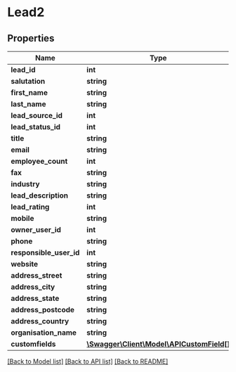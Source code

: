 # Lead2

## Properties
Name | Type | Description | Notes
------------ | ------------- | ------------- | -------------
**lead_id** | **int** |  | 
**salutation** | **string** |  | [optional] 
**first_name** | **string** |  | [optional] 
**last_name** | **string** |  | 
**lead_source_id** | **int** |  | 
**lead_status_id** | **int** |  | 
**title** | **string** |  | [optional] 
**email** | **string** |  | [optional] 
**employee_count** | **int** |  | [optional] 
**fax** | **string** |  | [optional] 
**industry** | **string** |  | [optional] 
**lead_description** | **string** |  | [optional] 
**lead_rating** | **int** |  | [optional] 
**mobile** | **string** |  | [optional] 
**owner_user_id** | **int** |  | [optional] 
**phone** | **string** |  | [optional] 
**responsible_user_id** | **int** |  | [optional] 
**website** | **string** |  | [optional] 
**address_street** | **string** |  | [optional] 
**address_city** | **string** |  | [optional] 
**address_state** | **string** |  | [optional] 
**address_postcode** | **string** |  | [optional] 
**address_country** | **string** |  | [optional] 
**organisation_name** | **string** |  | [optional] 
**customfields** | [**\Swagger\Client\Model\APICustomField[]**](APICustomField.md) |  | [optional] 

[[Back to Model list]](../README.md#documentation-for-models) [[Back to API list]](../README.md#documentation-for-api-endpoints) [[Back to README]](../README.md)


